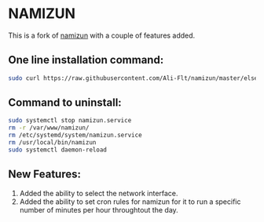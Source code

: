 # NAMIZUN

This is a fork of [namizun](https://github.com/malkemit/namizun) with a couple of features added.

## One line installation command:

```bash
sudo curl https://raw.githubusercontent.com/Ali-Flt/namizun/master/else/setup.sh | sudo bash
```

## Command to uninstall:
```bash
sudo systemctl stop namizun.service
rm -r /var/www/namizun/
rm /etc/systemd/system/namizun.service
rm /usr/local/bin/namizun
sudo systemctl daemon-reload
```

## New Features:

1. Added the ability to select the network interface.
2. Added the ability to set cron rules for namizun for it to run a specific number of minutes per hour throughtout the day.
